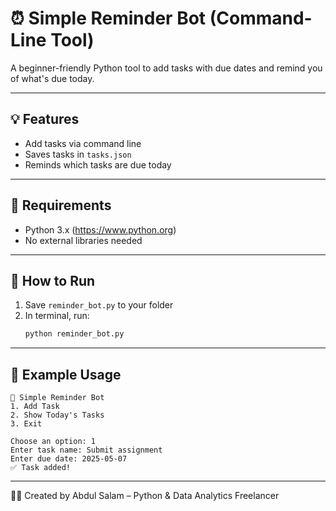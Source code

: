 # ⏰ Simple Reminder Bot (Command-Line Tool)

A beginner-friendly Python tool to add tasks with due dates and remind you of what's due today.

---

## 💡 Features
- Add tasks via command line
- Saves tasks in `tasks.json`
- Reminds which tasks are due today

---

## 🧰 Requirements
- Python 3.x (https://www.python.org)
- No external libraries needed

---

## 🚀 How to Run

1. Save `reminder_bot.py` to your folder
2. In terminal, run:
   ```bash
   python reminder_bot.py
   ```

---

## 📝 Example Usage

```
📌 Simple Reminder Bot
1. Add Task
2. Show Today's Tasks
3. Exit

Choose an option: 1
Enter task name: Submit assignment
Enter due date: 2025-05-07
✅ Task added!
```

---

👨‍💻 Created by Abdul Salam – Python & Data Analytics Freelancer
